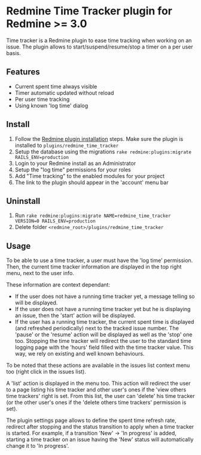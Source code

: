 # Redmine Time Tracker plugin for Redmine >= 3.0

Time tracker is a Redmine plugin to ease time tracking when working on an issue.
The plugin allows to start/suspend/resume/stop a timer on a per user basis.

## Features

* Current spent time always visible
* Timer automatic updated without reload
* Per user time tracking
* Using known 'log time' dialog

## Install

1. Follow the [Redmine plugin installation](http://www.redmine.org/wiki/redmine/Plugins) steps. Make sure the plugin is installed to `plugins/redmine_time_tracker`
2. Setup the database using the migrations `rake redmine:plugins:migrate RAILS_ENV=production`
3. Login to your Redmine install as an Administrator
4. Setup the "log time" permissions for your roles
5. Add "Time tracking" to the enabled modules for your project
6. The link to the plugin should appear in the 'account' menu bar

## Uninstall

1. Run `rake redmine:plugins:migrate NAME=redmine_time_tracker VERSION=0 RAILS_ENV=production`
2. Delete folder `<redmine_root>/plugins/redmine_time_tracker`

## Usage

To be able to use a time tracker, a user must have the 'log time' permission. Then, the current time tracker information are displayed in the top right menu, next to the user info.

These information are context dependant:

- If the user does not have a running time tracker yet, a message telling so will be displayed.
- If the user does not have a running time tracker yet but he is displaying an issue, then the 'start' action will be displayed.
- If the user has a running time tracker, the current spent time is displayed (and refreshed periodically) next to the tracked issue number. The 'pause' or the 'resume' action will be displayed as well as the 'stop' one too. Stopping the time tracker will redirect the user to the standard time logging page with the 'hours' field filled with the time tracker value. This way, we rely on existing and well known behaviours.

To be noted that these actions are available in the issues list context menu too (right click in the issues list).

A 'list' action is displayed in the menu too. This action will redirect the user to a page listing his time tracker and other user's ones if the 'view others time trackers' right is set. From this list, the user can 'delete' his time tracker (or the other user's ones if the 'delete others time trackers' permission is set).

The plugin settings page allows to define the spent time refresh rate, redirect after stopping and the status transition to apply when a time tracker is started. For example, if a transition 'New' -> 'In progress' is added, starting a time tracker on an issue having the 'New' status will automatically change it to 'In progress'.
